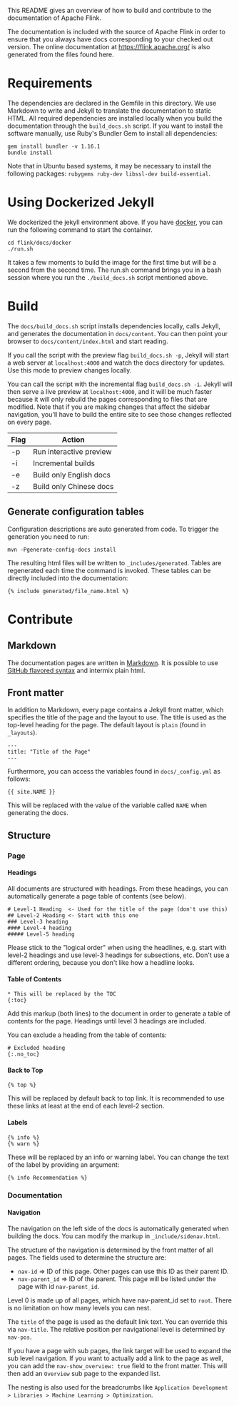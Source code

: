 This README gives an overview of how to build and contribute to the documentation of Apache Flink.

The documentation is included with the source of Apache Flink in order to ensure that you always
have docs corresponding to your checked out version. The online documentation at
https://flink.apache.org/ is also generated from the files found here.

# Requirements

The dependencies are declared in the Gemfile in this directory. We use Markdown
to write and Jekyll to translate the documentation to static HTML. All required
dependencies are installed locally when you build the documentation through the
`build_docs.sh` script. If you want to install the software manually, use Ruby's
Bundler Gem to install all dependencies:

    gem install bundler -v 1.16.1
    bundle install

Note that in Ubuntu based systems, it may be necessary to install the following
packages: `rubygems ruby-dev libssl-dev build-essential`.

# Using Dockerized Jekyll

We dockerized the jekyll environment above. If you have [docker](https://docs.docker.com/),
you can run the following command to start the container.

```
cd flink/docs/docker
./run.sh
```

It takes a few moments to build the image for the first time but will be a second from the second time.
The run.sh command brings you in a bash session where you run the `./build_docs.sh` script mentioned above.


# Build

The `docs/build_docs.sh` script installs dependencies locally, calls Jekyll, and
generates the documentation in `docs/content`. You can then point your browser
to `docs/content/index.html` and start reading.

If you call the script with the preview flag `build_docs.sh -p`, Jekyll will
start a web server at `localhost:4000` and watch the docs directory for
updates. Use this mode to preview changes locally. 

You can call the script with the incremental flag `build_docs.sh -i`.
Jekyll will then serve a live preview at `localhost:4000`,
and it will be much faster because it will only rebuild the pages corresponding
to files that are modified. Note that if you are making changes that affect
the sidebar navigation, you'll have to build the entire site to see
those changes reflected on every page.

| Flag | Action | 
| -----| -------| 
| -p   | Run interactive preview | 
| -i   | Incremental builds | 
| -e   | Build only English docs |
| -z   | Build only Chinese docs |

## Generate configuration tables

Configuration descriptions are auto generated from code. To trigger the generation you need to run:

```
mvn -Pgenerate-config-docs install
```

The resulting html files will be written to `_includes/generated`. Tables are regenerated each time the command is invoked.
These tables can be directly included into the documentation:

```
{% include generated/file_name.html %}
```

# Contribute

## Markdown

The documentation pages are written in [Markdown](http://daringfireball.net/projects/markdown/syntax). It is possible to use [GitHub flavored syntax](http://github.github.com/github-flavored-markdown) and intermix plain html.

## Front matter

In addition to Markdown, every page contains a Jekyll front matter, which specifies the title of the page and the layout to use. The title is used as the top-level heading for the page. The default layout is `plain` (found in `_layouts`).

    ---
    title: "Title of the Page"
    ---

Furthermore, you can access the variables found in `docs/_config.yml` as follows:

    {{ site.NAME }}

This will be replaced with the value of the variable called `NAME` when generating the docs.

## Structure

### Page

#### Headings

All documents are structured with headings. From these headings, you can automatically generate a page table of contents (see below).

```
# Level-1 Heading  <- Used for the title of the page (don't use this)
## Level-2 Heading <- Start with this one
### Level-3 heading
#### Level-4 heading
##### Level-5 heading
```

Please stick to the "logical order" when using the headlines, e.g. start with level-2 headings and use level-3 headings for subsections, etc. Don't use a different ordering, because you don't like how a headline looks.

#### Table of Contents

    * This will be replaced by the TOC
    {:toc}


Add this markup (both lines) to the document in order to generate a table of contents for the page. Headings until level 3 headings are included.

You can exclude a heading from the table of contents:

    # Excluded heading
    {:.no_toc}

#### Back to Top

	{% top %}

This will be replaced by default back to top link. It is recommended to use these links at least at the end of each level-2 section.

#### Labels

	{% info %}
	{% warn %}

These will be replaced by an info or warning label. You can change the text of the label by providing an argument:

    {% info Recommendation %}

### Documentation

#### Navigation

The navigation on the left side of the docs is automatically generated when building the docs. You can modify the markup in `_include/sidenav.html`.

The structure of the navigation is determined by the front matter of all pages. The fields used to determine the structure are:

- `nav-id` => ID of this page. Other pages can use this ID as their parent ID.
- `nav-parent_id` => ID of the parent. This page will be listed under the page with id `nav-parent_id`.

Level 0 is made up of all pages, which have nav-parent_id set to `root`. There is no limitation on how many levels you can nest.

The `title` of the page is used as the default link text. You can override this via `nav-title`. The relative position per navigational level is determined by `nav-pos`.

If you have a page with sub pages, the link target will be used to expand the sub level navigation. If you want to actually add a link to the page as well, you can add the `nav-show_overview: true` field to the front matter. This will then add an `Overview` sub page to the expanded list.

The nesting is also used for the breadcrumbs like `Application Development > Libraries > Machine Learning > Optimization`.
